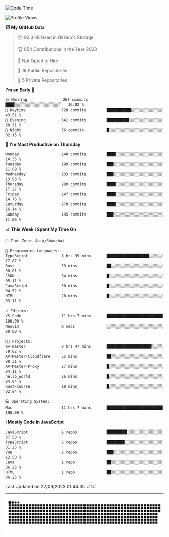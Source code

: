<!--
<picture>
  <source
    srcset="https://github-readme-stats.vercel.app/api?username=kevinxft&show_icons=true&theme=dark"
    media="(prefers-color-scheme: dark)"
  />
  <source
    srcset="https://github-readme-stats.vercel.app/api?username=kevinxft&show_icons=true"
    media="(prefers-color-scheme: light), (prefers-color-scheme: no-preference)"
  />
  <img src="https://github-readme-stats.vercel.app/api?username=kevinxft&show_icons=true" />
</picture>
-->

<!--START_SECTION:waka-->
![Code Time](http://img.shields.io/badge/Code%20Time-1%2C255%20hrs%2051%20mins-blue)

![Profile Views](http://img.shields.io/badge/Profile%20Views-0-blue)

**🐱 My GitHub Data** 

> 📦 92.3 kB Used in GitHub's Storage 
 > 
> 🏆 854 Contributions in the Year 2023
 > 
> 🚫 Not Opted to Hire
 > 
> 📜 19 Public Repositories 
 > 
> 🔑 5 Private Repositories 
 > 
**I'm an Early 🐤** 

```text
🌞 Morning                268 commits         ████░░░░░░░░░░░░░░░░░░░░░   16.02 % 
🌆 Daytime                728 commits         ███████████░░░░░░░░░░░░░░   43.51 % 
🌃 Evening                641 commits         ██████████░░░░░░░░░░░░░░░   38.31 % 
🌙 Night                  36 commits          █░░░░░░░░░░░░░░░░░░░░░░░░   02.15 % 
```
📅 **I'm Most Productive on Thursday** 

```text
Monday                   240 commits         ████░░░░░░░░░░░░░░░░░░░░░   14.35 % 
Tuesday                  199 commits         ███░░░░░░░░░░░░░░░░░░░░░░   11.89 % 
Wednesday                233 commits         ███░░░░░░░░░░░░░░░░░░░░░░   13.93 % 
Thursday                 289 commits         ████░░░░░░░░░░░░░░░░░░░░░   17.27 % 
Friday                   247 commits         ████░░░░░░░░░░░░░░░░░░░░░   14.76 % 
Saturday                 270 commits         ████░░░░░░░░░░░░░░░░░░░░░   16.14 % 
Sunday                   195 commits         ███░░░░░░░░░░░░░░░░░░░░░░   11.66 % 
```


📊 **This Week I Spent My Time On** 

```text
🕑︎ Time Zone: Asia/Shanghai

💬 Programming Languages: 
TypeScript               8 hrs 39 mins       ███████████████████░░░░░░   77.87 % 
Rust                     53 mins             ██░░░░░░░░░░░░░░░░░░░░░░░   08.01 % 
JSON                     34 mins             █░░░░░░░░░░░░░░░░░░░░░░░░   05.11 % 
JavaScript               30 mins             █░░░░░░░░░░░░░░░░░░░░░░░░   04.52 % 
HTML                     20 mins             █░░░░░░░░░░░░░░░░░░░░░░░░   03.11 % 

🔥 Editors: 
VS Code                  11 hrs 7 mins       █████████████████████████   100.00 % 
Neovim                   0 secs              ░░░░░░░░░░░░░░░░░░░░░░░░░   00.00 % 

🐱‍💻 Projects: 
av-master                8 hrs 47 mins       ████████████████████░░░░░   79.02 % 
AV-Master-Cloudflare     55 mins             ██░░░░░░░░░░░░░░░░░░░░░░░   08.31 % 
AV-Master-Proxy          27 mins             █░░░░░░░░░░░░░░░░░░░░░░░░   04.11 % 
hello_world              26 mins             █░░░░░░░░░░░░░░░░░░░░░░░░   04.04 % 
Rust-Course              18 mins             █░░░░░░░░░░░░░░░░░░░░░░░░   02.84 % 

💻 Operating System: 
Mac                      11 hrs 7 mins       █████████████████████████   100.00 % 
```

**I Mostly Code in JavaScript** 

```text
JavaScript               6 repos             █████████░░░░░░░░░░░░░░░░   37.50 % 
TypeScript               5 repos             ████████░░░░░░░░░░░░░░░░░   31.25 % 
Vue                      2 repos             ███░░░░░░░░░░░░░░░░░░░░░░   12.50 % 
Java                     1 repo              ██░░░░░░░░░░░░░░░░░░░░░░░   06.25 % 
HTML                     1 repo              ██░░░░░░░░░░░░░░░░░░░░░░░   06.25 % 
```




 Last Updated on 22/09/2023 01:44:35 UTC
<!--END_SECTION:waka-->

---

<picture>
  <source media="(prefers-color-scheme: dark)" srcset="https://raw.githubusercontent.com/kevinxft/kevinxft/output/github-contribution-grid-snake-dark.svg">
  <source media="(prefers-color-scheme: light)" srcset="https://raw.githubusercontent.com/kevinxft/kevinxft/output/github-contribution-grid-snake.svg">
  <img alt="github contribution grid snake animation" src="https://raw.githubusercontent.com/kevinxft/kevinxft/output/github-contribution-grid-snake.svg">
</picture>
